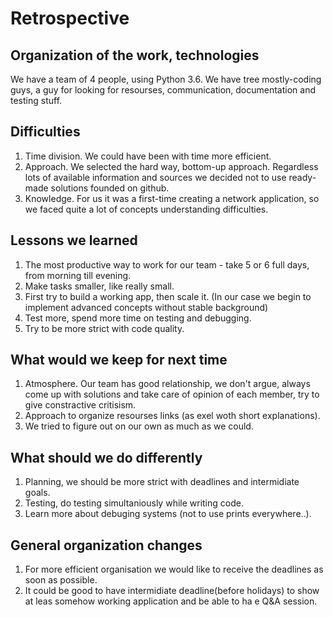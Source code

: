 # Retrospective

## Organization of the work, technologies
We have a team of 4 people, using Python 3.6. We have tree mostly-coding guys, a guy for looking for resourses, communication, documentation and testing stuff.

## Difficulties
1. Time division. We could have been with time more efficient.
2. Approach. We selected the hard way, bottom-up approach. Regardless lots of available information and sources we decided not to use ready-made solutions founded on github.
3. Knowledge. For us it was a first-time creating a network application, so we faced quite a lot of concepts understanding difficulties. 

## Lessons we learned
1. The most productive way to work for our team - take 5 or 6 full days, from morning till evening.
2. Make tasks smaller, like really small.
3. First try to build a working app, then scale it. (In our case we begin to implement advanced concepts without stable background)
4. Test more, spend more time on testing and debugging.
5. Try to be more strict with code quality.

## What would we keep for next time
1. Atmosphere. Our team has good relationship, we don't argue, always come up with solutions and take care of opinion of each member, try to give constractive critisism.
2. Approach to organize resourses links (as exel woth short explanations).
4. We tried to figure out on our own as much as we could.

## What should we do differently
1. Planning, we should be more strict with deadlines and intermidiate goals.
2. Testing, do testing simultaniously while writing code.
3. Learn more about debuging systems (not to use prints everywhere..).

## General organization changes
1. For more efficient organisation we would like to receive the deadlines as soon as possible. 
2. It could be good to have intermidiate deadline(before holidays) to show at leas somehow working application and be able to ha e Q&A session.


